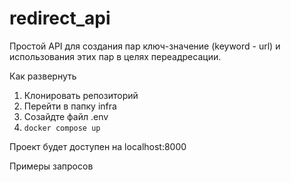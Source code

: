 # redirect_api
Простой API для создания пар ключ-значение (keyword - url) и использования этих пар в целях переадресации.

Как развернуть

1. Клонировать репозиторий
2. Перейти в папку infra
3. Созайдте файл .env
4. `docker compose up`

Проект будет доступен на localhost:8000

Примеры запросов
